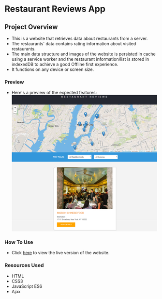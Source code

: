 # Restaurant Reviews App

## Project Overview

- This is a website that retrieves data about restaurants from a server. 
- The restaurants' data contains rating information about visited restaurants. 
- The main data structure and images of the website is persisted in cache using a service worker and the restaurant information/list is stored in indexedDB to achieve a good Offline first experience. 
- It functions on any device or screen size.

### Preview
- Here's a preview of the expected features: ![Project Preview](img/RestaurantReviews.png)

### How To Use
- Click [here](https://lorlah.github.io/RestaurantReviews/) to view the live version of the website.

### Resources Used
- HTML
- CSS3
-  JavaScript ES6
-  Ajax


